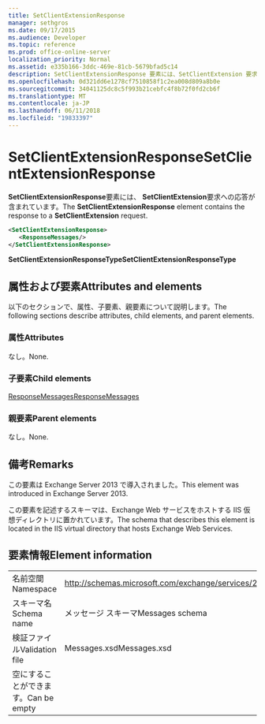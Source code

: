 ```yaml
---
title: SetClientExtensionResponse
manager: sethgros
ms.date: 09/17/2015
ms.audience: Developer
ms.topic: reference
ms.prod: office-online-server
localization_priority: Normal
ms.assetid: e335b166-3ddc-469e-81cb-5679bfad5c14
description: SetClientExtensionResponse 要素には、SetClientExtension 要求への応答が含まれています。
ms.openlocfilehash: 0d321dd6e1278cf7510858f1c2ea008d809a8b0e
ms.sourcegitcommit: 34041125dc8c5f993b21cebfc4f8b72f0fd2cb6f
ms.translationtype: MT
ms.contentlocale: ja-JP
ms.lasthandoff: 06/11/2018
ms.locfileid: "19833397"
---
```

# <a name="setclientextensionresponse"></a><span data-ttu-id="d49f7-103">SetClientExtensionResponse</span><span class="sxs-lookup"><span data-stu-id="d49f7-103">SetClientExtensionResponse</span></span>

<span data-ttu-id="d49f7-104">**SetClientExtensionResponse**要素には、 **SetClientExtension**要求への応答が含まれています。</span><span class="sxs-lookup"><span data-stu-id="d49f7-104">The **SetClientExtensionResponse** element contains the response to a **SetClientExtension** request.</span></span> 
  
```XML
<SetClientExtensionResponse>
   <ResponseMessages/>
</SetClientExtensionResponse>
```

 <span data-ttu-id="d49f7-105">**SetClientExtensionResponseType**</span><span class="sxs-lookup"><span data-stu-id="d49f7-105">**SetClientExtensionResponseType**</span></span>
## <a name="attributes-and-elements"></a><span data-ttu-id="d49f7-106">属性および要素</span><span class="sxs-lookup"><span data-stu-id="d49f7-106">Attributes and elements</span></span>

<span data-ttu-id="d49f7-107">以下のセクションで、属性、子要素、親要素について説明します。</span><span class="sxs-lookup"><span data-stu-id="d49f7-107">The following sections describe attributes, child elements, and parent elements.</span></span>
  
### <a name="attributes"></a><span data-ttu-id="d49f7-108">属性</span><span class="sxs-lookup"><span data-stu-id="d49f7-108">Attributes</span></span>

<span data-ttu-id="d49f7-109">なし。</span><span class="sxs-lookup"><span data-stu-id="d49f7-109">None.</span></span>
  
### <a name="child-elements"></a><span data-ttu-id="d49f7-110">子要素</span><span class="sxs-lookup"><span data-stu-id="d49f7-110">Child elements</span></span>

[<span data-ttu-id="d49f7-111">ResponseMessages</span><span class="sxs-lookup"><span data-stu-id="d49f7-111">ResponseMessages</span></span>](responsemessages.md)
  
### <a name="parent-elements"></a><span data-ttu-id="d49f7-112">親要素</span><span class="sxs-lookup"><span data-stu-id="d49f7-112">Parent elements</span></span>

<span data-ttu-id="d49f7-113">なし。</span><span class="sxs-lookup"><span data-stu-id="d49f7-113">None.</span></span>
  
## <a name="remarks"></a><span data-ttu-id="d49f7-114">備考</span><span class="sxs-lookup"><span data-stu-id="d49f7-114">Remarks</span></span>

<span data-ttu-id="d49f7-115">この要素は Exchange Server 2013 で導入されました。</span><span class="sxs-lookup"><span data-stu-id="d49f7-115">This element was introduced in Exchange Server 2013.</span></span>
  
<span data-ttu-id="d49f7-116">この要素を記述するスキーマは、Exchange Web サービスをホストする IIS 仮想ディレクトリに置かれています。</span><span class="sxs-lookup"><span data-stu-id="d49f7-116">The schema that describes this element is located in the IIS virtual directory that hosts Exchange Web Services.</span></span>
  
## <a name="element-information"></a><span data-ttu-id="d49f7-117">要素情報</span><span class="sxs-lookup"><span data-stu-id="d49f7-117">Element information</span></span>

|||
|:-----|:-----|
|<span data-ttu-id="d49f7-118">名前空間</span><span class="sxs-lookup"><span data-stu-id="d49f7-118">Namespace</span></span>  <br/> |http://schemas.microsoft.com/exchange/services/2006/messages  <br/> |
|<span data-ttu-id="d49f7-119">スキーマ名</span><span class="sxs-lookup"><span data-stu-id="d49f7-119">Schema name</span></span>  <br/> |<span data-ttu-id="d49f7-120">メッセージ スキーマ</span><span class="sxs-lookup"><span data-stu-id="d49f7-120">Messages schema</span></span>  <br/> |
|<span data-ttu-id="d49f7-121">検証ファイル</span><span class="sxs-lookup"><span data-stu-id="d49f7-121">Validation file</span></span>  <br/> |<span data-ttu-id="d49f7-122">Messages.xsd</span><span class="sxs-lookup"><span data-stu-id="d49f7-122">Messages.xsd</span></span>  <br/> |
|<span data-ttu-id="d49f7-123">空にすることができます。</span><span class="sxs-lookup"><span data-stu-id="d49f7-123">Can be empty</span></span>  <br/> ||
   

